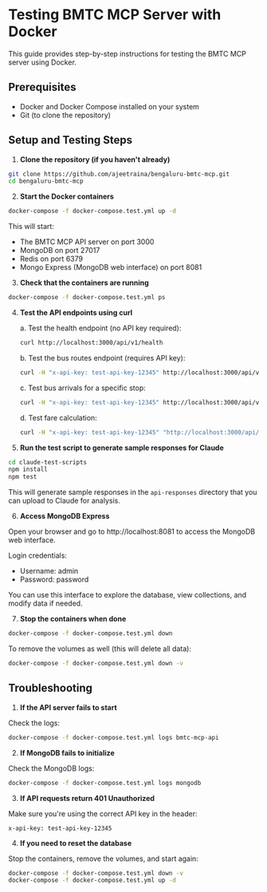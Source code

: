 # Testing BMTC MCP Server with Docker

This guide provides step-by-step instructions for testing the BMTC MCP server using Docker.

## Prerequisites

- Docker and Docker Compose installed on your system
- Git (to clone the repository)

## Setup and Testing Steps

1. **Clone the repository (if you haven't already)**

```bash
git clone https://github.com/ajeetraina/bengaluru-bmtc-mcp.git
cd bengaluru-bmtc-mcp
```

2. **Start the Docker containers**

```bash
docker-compose -f docker-compose.test.yml up -d
```

This will start:
- The BMTC MCP API server on port 3000
- MongoDB on port 27017
- Redis on port 6379
- Mongo Express (MongoDB web interface) on port 8081

3. **Check that the containers are running**

```bash
docker-compose -f docker-compose.test.yml ps
```

4. **Test the API endpoints using curl**

   a. Test the health endpoint (no API key required):
   ```bash
   curl http://localhost:3000/api/v1/health
   ```

   b. Test the bus routes endpoint (requires API key):
   ```bash
   curl -H "x-api-key: test-api-key-12345" http://localhost:3000/api/v1/bus-routes
   ```

   c. Test bus arrivals for a specific stop:
   ```bash
   curl -H "x-api-key: test-api-key-12345" http://localhost:3000/api/v1/bus-arrivals/KBS-01
   ```

   d. Test fare calculation:
   ```bash
   curl -H "x-api-key: test-api-key-12345" "http://localhost:3000/api/v1/fare-calculator?fromStopId=KBS-01&toStopId=KDG-01"
   ```

5. **Run the test script to generate sample responses for Claude**

```bash
cd claude-test-scripts
npm install
npm test
```

This will generate sample responses in the `api-responses` directory that you can upload to Claude for analysis.

6. **Access MongoDB Express**

Open your browser and go to http://localhost:8081 to access the MongoDB web interface.

Login credentials:
- Username: admin
- Password: password

You can use this interface to explore the database, view collections, and modify data if needed.

7. **Stop the containers when done**

```bash
docker-compose -f docker-compose.test.yml down
```

To remove the volumes as well (this will delete all data):

```bash
docker-compose -f docker-compose.test.yml down -v
```

## Troubleshooting

1. **If the API server fails to start**

Check the logs:
```bash
docker-compose -f docker-compose.test.yml logs bmtc-mcp-api
```

2. **If MongoDB fails to initialize**

Check the MongoDB logs:
```bash
docker-compose -f docker-compose.test.yml logs mongodb
```

3. **If API requests return 401 Unauthorized**

Make sure you're using the correct API key in the header:
```
x-api-key: test-api-key-12345
```

4. **If you need to reset the database**

Stop the containers, remove the volumes, and start again:
```bash
docker-compose -f docker-compose.test.yml down -v
docker-compose -f docker-compose.test.yml up -d
```
